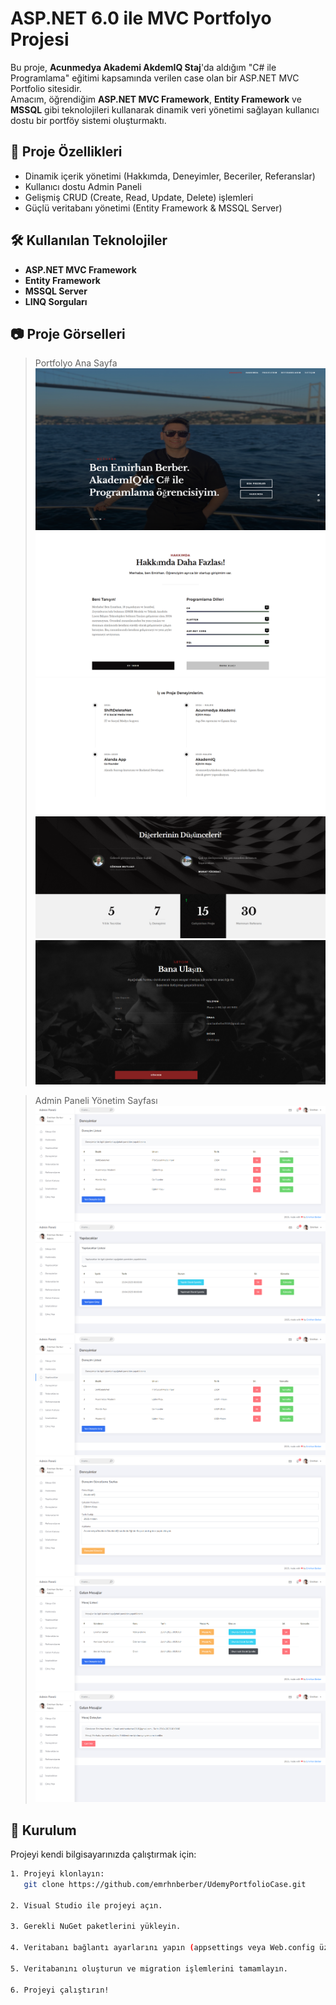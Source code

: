 # ASP.NET 6.0 ile MVC Portfolyo Projesi

Bu proje, **Acunmedya Akademi AkdemIQ Staj**'da aldığım "C# ile Programlama" eğitimi kapsamında verilen case olan bir ASP.NET MVC Portfolio sitesidir.  
Amacım, öğrendiğim **ASP.NET MVC Framework**, **Entity Framework** ve **MSSQL** gibi teknolojileri kullanarak dinamik veri yönetimi sağlayan kullanıcı dostu bir portföy sistemi oluşturmaktı.

## 🚀 Proje Özellikleri

- Dinamik içerik yönetimi (Hakkımda, Deneyimler, Beceriler, Referanslar)
- Kullanıcı dostu Admin Paneli
- Gelişmiş CRUD (Create, Read, Update, Delete) işlemleri
- Güçlü veritabanı yönetimi (Entity Framework & MSSQL Server)

## 🛠️ Kullanılan Teknolojiler

- **ASP.NET MVC Framework**
- **Entity Framework**
- **MSSQL Server**
- **LINQ Sorguları**

## 📷 Proje Görselleri

> Portfolyo Ana Sayfa  
![Main Page Screenshot](images/m1.png)
![Main Page Screenshot](images/m2.png)
![Main Page Screenshot](images/m3.png)
![Main Page Screenshot](images/m4.png)
![Main Page Screenshot](images/m5.png)


> Admin Paneli Yönetim Sayfası  
![Admin Panel](images/y1.png)
![Admin Panel](images/y2.png)
![Admin Panel](images/y3.png)
![Admin Panel](images/y4.png)
![Admin Panel](images/y5.png)
![Admin Panel](images/y6.png)

## 📂 Kurulum

Projeyi kendi bilgisayarınızda çalıştırmak için:  

```bash
1. Projeyi klonlayın:
   git clone https://github.com/emrhnberber/UdemyPortfolioCase.git

2. Visual Studio ile projeyi açın.

3. Gerekli NuGet paketlerini yükleyin.

4. Veritabanı bağlantı ayarlarını yapın (appsettings veya Web.config üzerinden).

5. Veritabanını oluşturun ve migration işlemlerini tamamlayın.

6. Projeyi çalıştırın!
